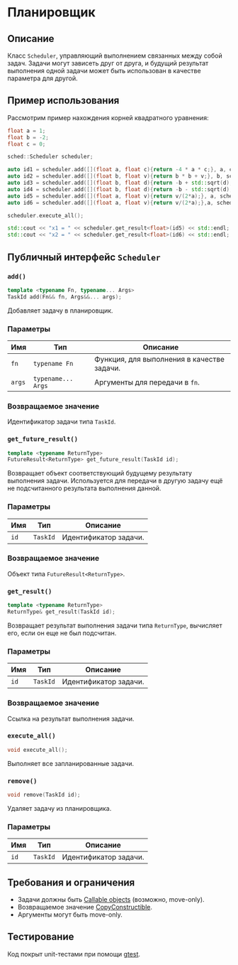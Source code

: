 # Планировщик

## Описание

Класс `Scheduler`, управляющий выполнением связанных между собой задач. Задачи могут зависеть друг от друга, и будущий результат выполнения одной задачи может быть использован в качестве параметра для другой.

## Пример использования

Рассмотрим пример нахождения корней квадратного уравнения:

```c++
float a = 1;
float b = -2;
float c = 0;

sched::Scheduler scheduler;

auto id1 = scheduler.add([](float a, float c){return -4 * a * c;}, a, c);
auto id2 = scheduler.add([](float b, float v){return b * b + v;}, b, scheduler.get_future_result<float>(id1));
auto id3 = scheduler.add([](float b, float d){return -b + std::sqrt(d);}, b, scheduler.get_future_result<float>(id2));
auto id4 = scheduler.add([](float b, float d){return -b - std::sqrt(d);}, b, scheduler.get_future_result<float>(id2));
auto id5 = scheduler.add([](float a, float v){return v/(2*a);}, a, scheduler.get_future_result<float>(id3));
auto id6 = scheduler.add([](float a, float v){return v/(2*a);},a, scheduler.get_future_result<float>(id4));

scheduler.execute_all();

std::cout << "x1 = " << scheduler.get_result<float>(id5) << std::endl;
std::cout << "x2 = " << scheduler.get_result<float>(id6) << std::endl;
```

## Публичный интерфейс `Scheduler`

### `add()`

```c++
template <typename Fn, typename... Args>
TaskId add(Fn&& fn, Args&&... args);
```

Добавляет задачу в планировщик.

### Параметры

| Имя    | Тип                | Описание                                    |
|--------|--------------------|---------------------------------------------|
| `fn`   | `typename Fn`      | Функция, для выполнения в качестве задачи.  |
| `args` | `typename... Args` | Аргументы для передачи в `fn`.              |

### Возвращаемое значение

Идентификатор задачи типа `TaskId`.

### `get_future_result()`

```c++
template <typename ReturnType>
FutureResult<ReturnType> get_future_result(TaskId id);
```

Возвращает объект соответствующий будущему результату выполнения задачи.
Используется для передачи в другую задачу ещё не подсчитанного результата выполнения данной.

### Параметры

| Имя    | Тип      | Описание              |
|--------|----------|-----------------------|
| `id`   | `TaskId` | Идентификатор задачи. |

### Возвращаемое значение

Объект типа `FutureResult<ReturnType>`.

### `get_result()`

```c++
template <typename ReturnType>
ReturnType& get_result(TaskId id);
```

Возвращает результат выполнения задачи типа `ReturnType`, вычисляет его, если он еще не был подсчитан.

### Параметры

| Имя    | Тип      | Описание              |
|--------|----------|-----------------------|
| `id`   | `TaskId` | Идентификатор задачи. |

### Возвращаемое значение

Ссылка на результат выполнения задачи.

### `execute_all()`

```c++
void execute_all();
```

Выполняет все запланированные задачи.

### `remove()`

```c++
void remove(TaskId id);
```

Удаляет задачу из планировщика.

### Параметры

| Имя    | Тип      | Описание              |
|--------|----------|-----------------------|
| `id`   | `TaskId` | Идентификатор задачи. |

## Требования и ограничения

- Задачи должны быть [Callable objects](https://en.cppreference.com/w/cpp/named_req/Callable) (возможно, move-only).
- Возвращаемое значение [CopyConstructible](https://en.cppreference.com/w/cpp/named_req/CopyConstructible).
- Аргументы могут быть move-only.

## Тестирование

Код покрыт unit-тестами при помощи [gtest](https://github.com/google/googletest).
